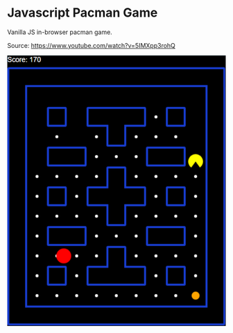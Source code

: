 # Javascript Pacman Game

Vanilla JS in-browser pacman game.

Source: https://www.youtube.com/watch?v=5IMXpp3rohQ

![JS Pacman Image](repo-img.png "Game Image")